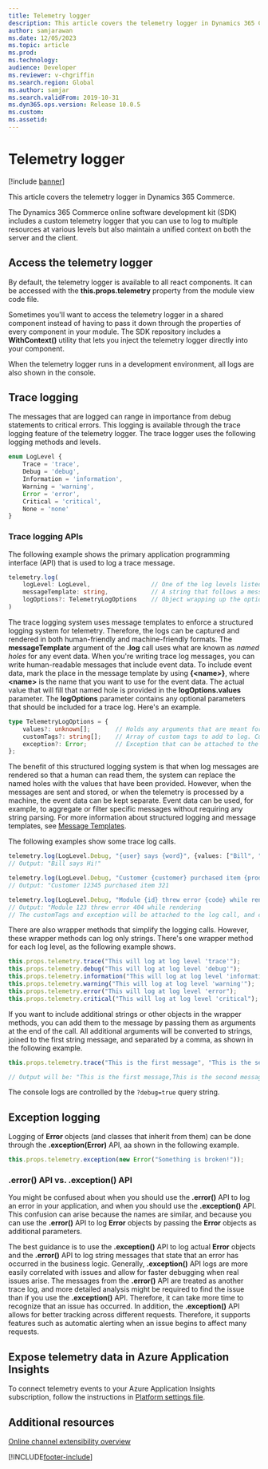 ```yaml
---
title: Telemetry logger
description: This article covers the telemetry logger in Dynamics 365 Commerce.
author: samjarawan
ms.date: 12/05/2023
ms.topic: article
ms.prod: 
ms.technology: 
audience: Developer
ms.reviewer: v-chgriffin
ms.search.region: Global
ms.author: samjar
ms.search.validFrom: 2019-10-31
ms.dyn365.ops.version: Release 10.0.5
ms.custom: 
ms.assetid: 
---
```

# Telemetry logger

[!include [banner](../includes/banner.md)]

This article covers the telemetry logger in Dynamics 365 Commerce.

The Dynamics 365 Commerce online software development kit (SDK) includes a custom telemetry logger that you can use to log to multiple resources at various levels but also maintain a unified context on both the server and the client.

## Access the telemetry logger

By default, the telemetry logger is available to all react components. It can be accessed with the **this.props.telemetry** property from the module view code file.

Sometimes you'll want to access the telemetry logger in a shared component instead of having to pass it down through the properties of every component in your module. The SDK repository includes a **WithContext()** utility that lets you inject the telemetry logger directly into your component.

When the telemetry logger runs in a development environment, all logs are also shown in the console.

## Trace logging

The messages that are logged can range in importance from debug statements to critical errors. This logging is available through the trace logging feature of the telemetry logger. The trace logger uses the following logging methods and levels.

``` ts
enum LogLevel {
    Trace = 'trace',
    Debug = 'debug',
    Information = 'information',
    Warning = 'warning',
    Error = 'error',
    Critical = 'critical',
    None = 'none'
}
```

### Trace logging APIs

The following example shows the primary application programming interface (API) that is used to log a trace message.

``` ts
telemetry.log(
    logLevel: LogLevel,                 // One of the log levels listed in the enum above
    messageTemplate: string,            // A string that follows a message template format (see below for more info)
    logOptions?: TelemetryLogOptions    // Object wrapping up the optional parameters for the log statement
)
```

The trace logging system uses message templates to enforce a structured logging system for telemetry. Therefore, the logs can be captured and rendered in both human-friendly and machine-friendly formats. The **messageTemplate** argument of the **.log** call uses what are known as *named holes* for any event data. When you're writing trace log messages, you can write human-readable messages that include event data. To include event data, mark the place in the message template by using **{\<name\>}**, where **\<name\>** is the name that you want to use for the event data. The actual value that will fill that named hole is provided in the **logOptions.values** parameter. The **logOptions** parameter contains any optional parameters that should be included for a trace log. Here's an example.

``` ts
type TelemetryLogOptions = {
    values?: unknown[];       // Holds any arguments that are meant for placeholders in the message template
    customTags?: string[];    // Array of custom tags to add to log. Custom tags can be used to group message in the telemetry back-end
    exception?: Error;        // Exception that can be attached to the log. Will contain details like stack trace info
};
```

The benefit of this structured logging system is that when log messages are rendered so that a human can read them, the system can replace the named holes with the values that have been provided. However, when the messages are sent and stored, or when the telemetry is processed by a machine, the event data can be kept separate. Event data can be used, for example, to aggregate or filter specific messages without requiring any string parsing. For more information about structured logging and message templates, see [Message Templates](https://messagetemplates.org/).

The following examples show some trace log calls.

``` ts
telemetry.log(LogLevel.Debug, "{user} says {word}", {values: ["Bill", "Hi!"]});
// Output: "Bill says Hi!"

telemetry.log(LogLevel.Debug, "Customer {customer} purchased item {productID}", {values: [12345, 321]});
// Output: "Customer 12345 purchased item 321

telemetry.log(LogLevel.Debug, "Module {id} threw error {code} while rendering", {values: [123, 404], customTags: ["Module Error"], exception: error});
// Output: "Module 123 threw error 404 while rendering
// The customTags and exception will be attached to the log call, and can be viewed in the telemetry back-end
```

There are also wrapper methods that simplify the logging calls. However, these wrapper methods can log only strings. There's one wrapper method for each log level, as the following example shows.

``` ts
this.props.telemetry.trace("This will log at log level 'trace'");
this.props.telemetry.debug("This will log at log level 'debug'");
this.props.telemetry.information("This will log at log level 'information'");
this.props.telemetry.warning("This will log at log level 'warning'");
this.props.telemetry.error("This will log at log level 'error");
this.props.telemetry.critical("This will log at log level 'critical");
```

If you want to include additional strings or other objects in the wrapper methods, you can add them to the message by passing them as arguments at the end of the call. All additional arguments will be converted to strings, joined to the first string message, and separated by a comma, as shown in the following example.

```ts
this.props.telemetry.trace("This is the first message", "This is the second message", {some object})

// Output will be: "This is the first message,This is the second message,{.toString result of {some object}}"
```

The console logs are controlled by the `?debug=true` query string.

## Exception logging

Logging of **Error** objects (and classes that inherit from them) can be done through the **.exception(Error)** API, aa shown in the following example.

```ts
this.props.telemetry.exception(new Error("Something is broken!"));
```

### .error() API vs. .exception() API

You might be confused about when you should use the **.error()** API to log an error in your application, and when you should use the **.exception()** API. This confusion can arise because the names are similar, and because you can use the **.error()** API to log **Error** objects by passing the **Error** objects as additional parameters.

The best guidance is to use the **.exception()** API to log actual **Error** objects and the **.error()** API to log string messages that state that an error has occurred in the business logic. Generally, **.exception()** API logs are more easily correlated with issues and allow for faster debugging when real issues arise. The messages from the **.error()** API are treated as another trace log, and more detailed analysis might be required to find the issue than if you use the **.exception()** API. Therefore, it can take more time to recognize that an issue has occurred. In addition, the **.exception()** API allows for better tracking across different requests. Therefore, it supports features such as automatic alerting when an issue begins to affect many requests.

## Expose telemetry data in Azure Application Insights

To connect telemetry events to your Azure Application Insights subscription, follow the instructions in [Platform settings file](platform-settings.md). 

## Additional resources

[Online channel extensibility overview](overview.md)


[!INCLUDE[footer-include](../../includes/footer-banner.md)]
